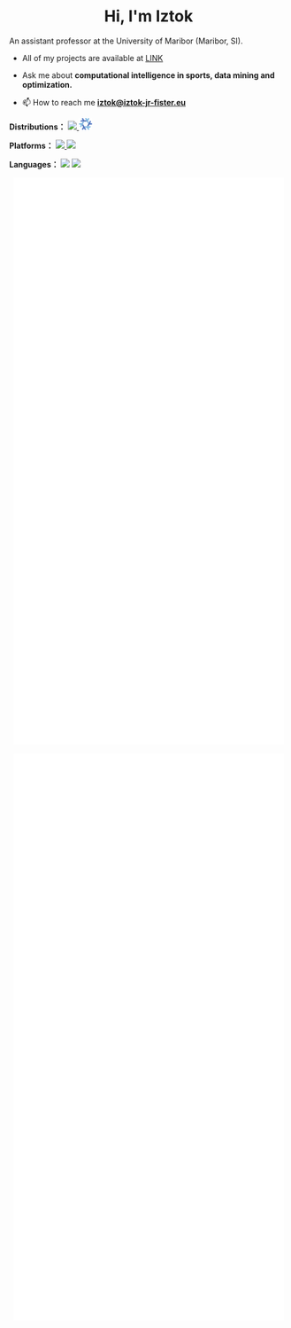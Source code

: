 <h1 align="center">Hi, I'm Iztok</h1>

An assistant professor at the University of Maribor (Maribor, SI).

- All of my projects are available at [LINK](https://github.com/firefly-cpp/firefly-cpp/blob/main/PROJECTS.md)

- Ask me about **computational intelligence in sports, data mining and optimization.**

- :mailbox: How to reach me **iztok@iztok-jr-fister.eu**

**Distributions：**
<a href="https://getfedora.org">
<img src="https://upload.wikimedia.org/wikipedia/commons/3/3f/Fedora_logo.svg" width="24" />
</a>
<a href="https://nixos.org">
<img src="https://raw.githubusercontent.com/NixOS/nixos-artwork/master/logo/nix-snowflake.svg" width="24" />
</a>

**Platforms：**
<a href="https://www.kernel.org">
<img src="https://cdn.jsdelivr.net/gh/xmuli/xmuliPic@pic/2020/linux.svg" width="24" />
</a>
<a href="https://www.raspberrypi.org">
<img src="https://upload.wikimedia.org/wikipedia/de/c/cb/Raspberry_Pi_Logo.svg" width="24" />
</a>

**Languages：**
<img src="https://cdn.jsdelivr.net/gh/xmuli/xmuliPic@pic/2020/icons8-c++.svg" width="24" />
<a href="https://www.python.org">
<img src="https://upload.wikimedia.org/wikipedia/commons/c/c3/Python-logo-notext.svg" width="24" />
</a>
<p align="center">
  <a href="https://github.com/firefly-cpp/">
    <img src="https://raw.githubusercontent.com/firefly-cpp/firefly-cpp/main/github-metrics.svg" />
  </a>
</p>

<p align="center">
  <a href="https://github.com/firefly-cpp/">
    <img src="https://raw.githubusercontent.com/firefly-cpp/firefly-cpp/main/github-metrics.svg" />
  </a>
</p>
